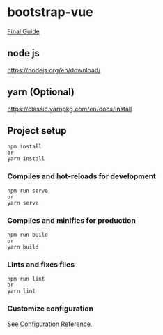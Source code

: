 # bootstrap-vue

[Final Guide](https://lhysin.notion.site/bootstrap-vue-admin-sample-Guide-7a270734224f44db8599c7fb47bfd67d)  

## node js
https://nodejs.org/en/download/

## yarn (Optional)
https://classic.yarnpkg.com/en/docs/install

## Project setup
```
npm install
or
yarn install
```

### Compiles and hot-reloads for development
```
npm run serve
or
yarn serve
```

### Compiles and minifies for production
```
npm run build
or
yarn build
```

### Lints and fixes files
```
npm run lint
or
yarn lint
```

### Customize configuration
See [Configuration Reference](https://cli.vuejs.org/config/).

